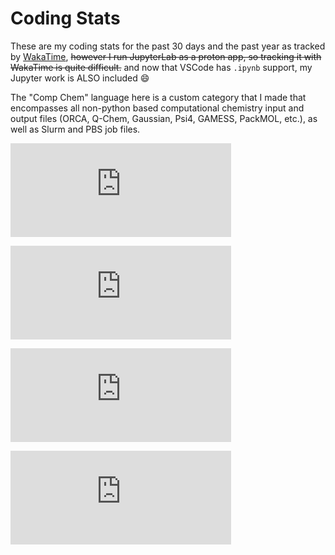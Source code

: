 # Coding Stats

These are my coding stats for the past 30 days and the past year as tracked by [WakaTime](https://wakatime.com), ~~however I run JupyterLab as a proton app, so tracking it with WakaTime is quite difficult.~~ and now that VSCode has `.ipynb` support, my Jupyter work is ALSO included :smile: 

The "Comp Chem" language here is a custom category that I made that encompasses all non-python based computational chemistry input and output files (ORCA, Q-Chem, Gaussian, Psi4, GAMESS, PackMOL, etc.), as well as Slurm and PBS job files.

<embed src="https://wakatime.com/share/@imaprotein/6212b603-ac98-477f-9038-120f21001518.svg" style="width: 70%;" class=center></embed>

<embed src="https://wakatime.com/share/@imaprotein/90490bc2-6dae-4e91-9190-c40a28b20132.svg" style="width: 70%;" class=center></embed>

<embed src="https://wakatime.com/share/@imaprotein/a7104333-eed6-4c69-b872-206c3773f1d3.svg" style="width: 70%;" class=center></embed>

<embed src="https://wakatime.com/share/@imaprotein/cff25c71-9374-4574-96a4-5d07a7260b9a.svg" style="width: 70%;" class=center></embed>